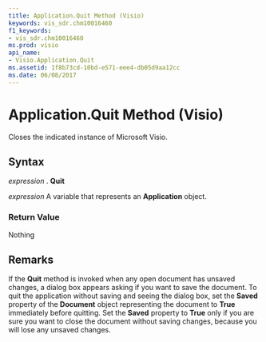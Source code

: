```yaml
---
title: Application.Quit Method (Visio)
keywords: vis_sdr.chm10016460
f1_keywords:
- vis_sdr.chm10016460
ms.prod: visio
api_name:
- Visio.Application.Quit
ms.assetid: 1f8b73cd-10bd-e571-eee4-db05d9aa12cc
ms.date: 06/08/2017
---
```



# Application.Quit Method (Visio)

Closes the indicated instance of Microsoft Visio.


## Syntax

 _expression_ . **Quit**

 _expression_ A variable that represents an **Application** object.


### Return Value

Nothing


## Remarks

If the **Quit** method is invoked when any open document has unsaved changes, a dialog box appears asking if you want to save the document. To quit the application without saving and seeing the dialog box, set the **Saved** property of the **Document** object representing the document to **True** immediately before quitting. Set the **Saved** property to **True** only if you are sure you want to close the document without saving changes, because you will lose any unsaved changes.


